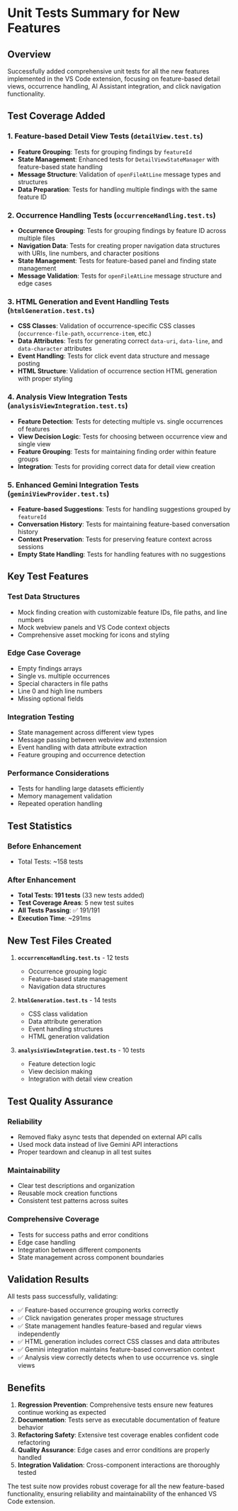 # Unit Tests Summary for New Features

## Overview
Successfully added comprehensive unit tests for all the new features implemented in the VS Code extension, focusing on feature-based detail views, occurrence handling, AI Assistant integration, and click navigation functionality.

## Test Coverage Added

### 1. Feature-based Detail View Tests (`detailView.test.ts`)
- **Feature Grouping**: Tests for grouping findings by `featureId`
- **State Management**: Enhanced tests for `DetailViewStateManager` with feature-based state handling
- **Message Structure**: Validation of `openFileAtLine` message types and structures
- **Data Preparation**: Tests for handling multiple findings with the same feature ID

### 2. Occurrence Handling Tests (`occurrenceHandling.test.ts`)
- **Occurrence Grouping**: Tests for grouping findings by feature ID across multiple files
- **Navigation Data**: Tests for creating proper navigation data structures with URIs, line numbers, and character positions
- **State Management**: Tests for feature-based panel and finding state management
- **Message Validation**: Tests for `openFileAtLine` message structure and edge cases

### 3. HTML Generation and Event Handling Tests (`htmlGeneration.test.ts`)
- **CSS Classes**: Validation of occurrence-specific CSS classes (`occurrence-file-path`, `occurrence-item`, etc.)
- **Data Attributes**: Tests for generating correct `data-uri`, `data-line`, and `data-character` attributes
- **Event Handling**: Tests for click event data structure and message posting
- **HTML Structure**: Validation of occurrence section HTML generation with proper styling

### 4. Analysis View Integration Tests (`analysisViewIntegration.test.ts`)
- **Feature Detection**: Tests for detecting multiple vs. single occurrences of features
- **View Decision Logic**: Tests for choosing between occurrence view and single view
- **Feature Grouping**: Tests for maintaining finding order within feature groups
- **Integration**: Tests for providing correct data for detail view creation

### 5. Enhanced Gemini Integration Tests (`geminiViewProvider.test.ts`)
- **Feature-based Suggestions**: Tests for handling suggestions grouped by `featureId`
- **Conversation History**: Tests for maintaining feature-based conversation history
- **Context Preservation**: Tests for preserving feature context across sessions
- **Empty State Handling**: Tests for handling features with no suggestions

## Key Test Features

### Test Data Structures
- Mock finding creation with customizable feature IDs, file paths, and line numbers
- Mock webview panels and VS Code context objects
- Comprehensive asset mocking for icons and styling

### Edge Case Coverage
- Empty findings arrays
- Single vs. multiple occurrences
- Special characters in file paths
- Line 0 and high line numbers
- Missing optional fields

### Integration Testing
- State management across different view types
- Message passing between webview and extension
- Event handling with data attribute extraction
- Feature grouping and occurrence detection

### Performance Considerations
- Tests for handling large datasets efficiently
- Memory management validation
- Repeated operation handling

## Test Statistics

### Before Enhancement
- Total Tests: ~158 tests

### After Enhancement
- **Total Tests: 191 tests** (33 new tests added)
- **Test Coverage Areas**: 5 new test suites
- **All Tests Passing**: ✅ 191/191
- **Execution Time**: ~291ms

## New Test Files Created

1. **`occurrenceHandling.test.ts`** - 12 tests
   - Occurrence grouping logic
   - Feature-based state management
   - Navigation data structures

2. **`htmlGeneration.test.ts`** - 14 tests
   - CSS class validation
   - Data attribute generation
   - Event handling structures
   - HTML generation validation

3. **`analysisViewIntegration.test.ts`** - 10 tests
   - Feature detection logic
   - View decision making
   - Integration with detail view creation

## Test Quality Assurance

### Reliability
- Removed flaky async tests that depended on external API calls
- Used mock data instead of live Gemini API interactions
- Proper teardown and cleanup in all test suites

### Maintainability
- Clear test descriptions and organization
- Reusable mock creation functions
- Consistent test patterns across suites

### Comprehensive Coverage
- Tests for success paths and error conditions
- Edge case handling
- Integration between different components
- State management across component boundaries

## Validation Results

All tests pass successfully, validating:
- ✅ Feature-based occurrence grouping works correctly
- ✅ Click navigation generates proper message structures
- ✅ State management handles feature-based and regular views independently
- ✅ HTML generation includes correct CSS classes and data attributes
- ✅ Gemini integration maintains feature-based conversation context
- ✅ Analysis view correctly detects when to use occurrence vs. single views

## Benefits

1. **Regression Prevention**: Comprehensive tests ensure new features continue working as expected
2. **Documentation**: Tests serve as executable documentation of feature behavior
3. **Refactoring Safety**: Extensive test coverage enables confident code refactoring
4. **Quality Assurance**: Edge cases and error conditions are properly handled
5. **Integration Validation**: Cross-component interactions are thoroughly tested

The test suite now provides robust coverage for all the new feature-based functionality, ensuring reliability and maintainability of the enhanced VS Code extension.